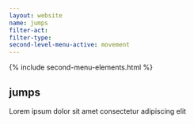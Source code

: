 ```yaml
---
layout: website
name: jumps 
filter-act: 
filter-type: 
second-level-menu-active: movement
---
```


{% include second-menu-elements.html %}

<main class="page-content">
  <div class="text-container">
    <h2>jumps</h2>
    <p>Lorem ipsum dolor sit amet consectetur adipiscing elit</p>
  </div>
</main>

